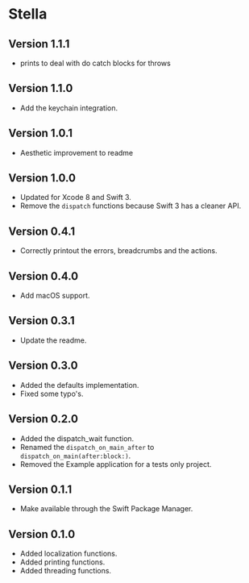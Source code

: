 # Stella

## Version 1.1.1

* prints to deal with do catch blocks for throws

## Version 1.1.0

- Add the keychain integration.

## Version 1.0.1
* Aesthetic improvement to readme

## Version 1.0.0

- Updated for Xcode 8 and Swift 3.
- Remove the `dispatch` functions because Swift 3 has a cleaner API.

## Version 0.4.1

- Correctly printout the errors, breadcrumbs and the actions.

## Version 0.4.0

- Add macOS support.

## Version 0.3.1

- Update the readme.

## Version 0.3.0

- Added the defaults implementation.
- Fixed some typo's.

## Version 0.2.0

- Added the dispatch_wait function.
- Renamed the `dispatch_on_main_after` to `dispatch_on_main(after:block:)`.
- Removed the Example application for a tests only project.

## Version 0.1.1

- Make available through the Swift Package Manager.

## Version 0.1.0

- Added localization functions.
- Added printing functions.
- Added threading functions.
